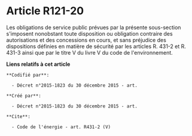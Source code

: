 # Article R121-20

Les obligations de service public prévues par la présente sous-section s'imposent nonobstant toute disposition ou obligation
contraire des autorisations et des concessions en cours, et sans préjudice des dispositions définies en matière de sécurité
par les articles R. 431-2 et R. 431-3 ainsi que par le titre V du livre V du code de l'environnement.

**Liens relatifs à cet article**

	**Codifié par**:

	  - Décret n°2015-1823 du 30 décembre 2015 - art.

	**Créé par**:

	  - Décret n°2015-1823 du 30 décembre 2015 - art.

	**Cite**:

	  - Code de l'énergie - art. R431-2 (V)
